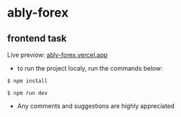 # ably-forex
## frontend task

Live previow: [ably-forex.vercel.app](https://ably-forex.vercel.app/)
- to run the project localy, run the commands below:
```
$ npm install
```
```
$ npm run dev
```
- Any comments and suggestions are highly appreciated
